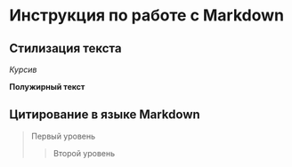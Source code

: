 # Инструкция по работе с Markdown

## Стилизация текста

*Курсив*

**Полужирный текст**

## Цитирование в языке Markdown

> Первый уровень
>> Второй уровень

